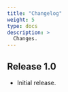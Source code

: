 ```yaml
---
title: "Changelog"
weight: 5
type: docs
description: >
  Changes.
---
```


## Release 1.0

- Initial release.